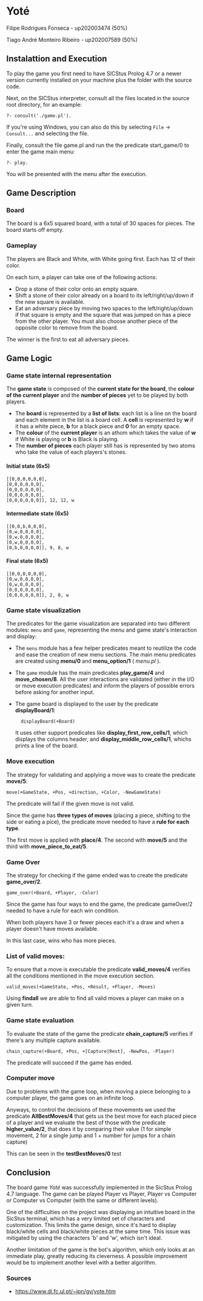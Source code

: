 # Yoté

Filipe Rodrigues Fonseca - up202003474 (50%)

Tiago André Monteiro Ribeiro - up202007589 (50%)


## Instalattion and Execution

To play the game you first need to have SICStus Prolog 4.7 or a newer version currently installed on your machine plus the folder with the source code. 

Next, on the SICStus interpreter, consult all the files located in the source root directory, for an example:

    ?- consult('./game.pl').

If you're using Windows, you can also do this by selecting `File` -> `Consult...` and selecting the file.
    
Finally, consult the file game.pl and run the the predicate start_game/0 to enter the game main menu: 

    ?- play.

You will be presented with the menu after the execution.

## Game Description
### Board

The board is a 6x5 squared board, with a total of 30 spaces for pieces. The board starts off empty.

### Gameplay
The players are Black and White, with White going first. Each has 12 of their color.

On each turn, a player can take one of the following actions:

- Drop a stone of their color onto an empty square.
- Shift a stone of their color already on a board to its left/right/up/down if the new square is available.
- Eat an adversary piece by moving two spaces to the left/right/up/down if that square is empty and the square that was jumped on has a piece from the other player. You must also choose another piece of the opposite color to remove from the board.

The winner is the first to eat all adversary pieces.


## Game Logic
### Game state internal representation

The **game state** is composed of the **current state for the board**, the **colour of the current player** and the **number of pieces** yet to be played by both players.

- The **board** is represented by a **list of lists**: each list is a line on the board and each element in the list is a board cell. A **cell** is represented by **w** if it has a white piece, **b** for a black piece and **0** for an empty space.
- The **colour** of the **current player** is an athom which takes the value of **w** if White is playing or **b** is Black is playing.
- The **number of pieces** each player still has is represented by two atoms who take the value of each players's stones.

#### Initial state (6x5)

```
[[0,0,0,0,0,0],
[0,0,0,0,0,0],
[0,0,0,0,0,0],
[0,0,0,0,0,0],
[0,0,0,0,0,0]], 12, 12, w
```

#### Intermediate state (6x5)

```
[[0,0,b,0,0,0],
[0,w,0,0,0,0],
[0,w,0,0,0,0],
[0,w,0,0,0,0],
[0,b,0,0,0,0]], 9, 8, w
```

#### Final state (6x5)


```
[[0,0,0,0,0,0],
[0,w,0,0,0,0],
[0,w,0,0,0,0],
[0,0,0,0,0,0],
[0,0,0,0,0,0]], 2, 0, w
```

### Game state visualization

The predicates for the game visualization are separated into two different modules: `menu` and `game`, representing the menu and game state's interaction and display:

- The `menu` module has a few helper predicates meant to reutilize the code and ease the creation of new menu sections. The main menu predicates are created using **menu/0** and **menu_option/1** ( *menu.pl* ).

- The `game` module has the main predicates **play_game/4** and **move_chosen/8**. All the user interactions are validated (either in the I/O or move execution predicates) and inform the players of possible errors before asking for another input.

- The game board is displayed to the user by the predicate **displayBoard/1**:

        displayBoard(+Board)

    It uses other support predicates like **display_first_row_cells/1**, which displays the columns header, and **display_middle_row_cells/1**, whichs prints a line of the board.

### Move execution

The strategy for validating and applying a move was to create the predicate **move/5**:

    move(+GameState, +Pos, +direction, +Color, -NewGameState)

The predicate will fail if the given move is not valid.

Since the game has **three types of moves** (placing a piece, shifting to the side or eating a pice), the predicate move needed to have a **rule for each type**.

The first move is applied with **place/4**. The second with **move/5** and the third with **move_piece_to_eat/5**.
    
### Game Over

The strategy for checking if the game ended was to create the predicate **game_over/2**.

    game_over(+Board, +Player, -Color)

Since the game has four ways to end the game, the predicate gameOver/2 needed to have a rule for each win condition.

When both players have 3 or fewer pieces each it's a draw and when a player doesn't have moves available.

In this last case, wins who has more pieces.


### List of valid moves:

To ensure that a move is executable the predicate **valid_moves/4** verifies all the conditions mentioned in the move execution section.
    
    valid_moves(+GameState, +Pos, +Result, +Player, -Moves)

Using **findall** we are able to find all valid moves a player can make on a given turn.

### Game state evaluation

To evaluate the state of the game the predicate **chain_capture/5** verifies if there's any multiple capture available.

    chain_capture(+Board, +Pos, +[Capture|Rest], -NewPos, -Player)
    
The predicate will succeed if the game has ended.


### Computer move

Due to problems with the game loop, when moving a piece belonging to a computer player, the game goes on an infinite loop.

Anyways, to control the decisions of these movements we used the predicate **AllBestMoves/4** that gets us the best move for each placed piece of a player and we evaluate the best of those with the predicate **higher_value/2**, that does it by comparing their value (1 for simple movement, 2 for a single jump and 1 + number for jumps for a chain capture)

This can be seen in the **testBestMoves/0** test


## Conclusion

The board game *Yoté* was successfully implemented in the SicStus Prolog 4.7 language. The game can be played Player vs Player, Player vs Computer or Computer vs Computer (with the same or different levels).

One of the difficulties on the project was displaying an intuitive board in the SicStus terminal, which has a very limited set of characters and customization. This limits the game design, since it's hard to display black/white cells and black/white pieces at the same time. This issue was mitigated by using the characters 'b' and 'w', which isn't ideal.

Another limitation of the game is the bot's algorithm, which only looks at an immediate play, greatly reducing its cleverness. A possible improvement would be to implement another level with a better algorithm.

### Sources
- https://www.di.fc.ul.pt/~jpn/gv/yote.htm
